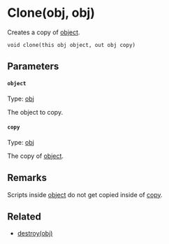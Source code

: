 # Clone(obj, obj)

Creates a copy of [object](#object).

```
void clone(this obj object, out obj copy)
```

## Parameters

#### `object`
Type: [obj](/MdDocs/Types/Obj.md)

The object to copy.

#### `copy`
Type: [obj](/MdDocs/Types/Obj.md)

The copy of [object](#object).

## Remarks

Scripts inside [object](#object) do not get copied inside of [copy](#copy).

## Related

 - [destroy(obj)](/MdDocs/Functions/Objects/Destroy.md)

